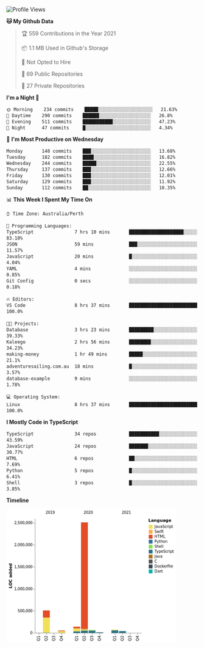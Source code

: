 <!--START_SECTION:waka-->
![Profile Views](http://img.shields.io/badge/Profile%20Views-0-blue)

**🐱 My Github Data** 

> 🏆 559 Contributions in the Year 2021
 > 
> 📦 1.1 MB Used in Github's Storage 
 > 
> 🚫 Not Opted to Hire
 > 
> 📜 69 Public Repositories 
 > 
> 🔑 27 Private Repositories  
 > 
**I'm a Night 🦉** 

```text
🌞 Morning    234 commits    █████░░░░░░░░░░░░░░░░░░░░   21.63% 
🌆 Daytime    290 commits    ██████░░░░░░░░░░░░░░░░░░░   26.8% 
🌃 Evening    511 commits    ███████████░░░░░░░░░░░░░░   47.23% 
🌙 Night      47 commits     █░░░░░░░░░░░░░░░░░░░░░░░░   4.34%

```
📅 **I'm Most Productive on Wednesday** 

```text
Monday       148 commits    ███░░░░░░░░░░░░░░░░░░░░░░   13.68% 
Tuesday      182 commits    ████░░░░░░░░░░░░░░░░░░░░░   16.82% 
Wednesday    244 commits    █████░░░░░░░░░░░░░░░░░░░░   22.55% 
Thursday     137 commits    ███░░░░░░░░░░░░░░░░░░░░░░   12.66% 
Friday       130 commits    ███░░░░░░░░░░░░░░░░░░░░░░   12.01% 
Saturday     129 commits    ███░░░░░░░░░░░░░░░░░░░░░░   11.92% 
Sunday       112 commits    ██░░░░░░░░░░░░░░░░░░░░░░░   10.35%

```


📊 **This Week I Spent My Time On** 

```text
⌚︎ Time Zone: Australia/Perth

💬 Programming Languages: 
TypeScript               7 hrs 10 mins       ████████████████████░░░░░   83.18% 
JSON                     59 mins             ███░░░░░░░░░░░░░░░░░░░░░░   11.57% 
JavaScript               20 mins             █░░░░░░░░░░░░░░░░░░░░░░░░   4.04% 
YAML                     4 mins              ░░░░░░░░░░░░░░░░░░░░░░░░░   0.85% 
Git Config               0 secs              ░░░░░░░░░░░░░░░░░░░░░░░░░   0.18%

🔥 Editors: 
VS Code                  8 hrs 37 mins       █████████████████████████   100.0%

🐱‍💻 Projects: 
Database                 3 hrs 23 mins       █████████░░░░░░░░░░░░░░░░   39.33% 
Kaleego                  2 hrs 56 mins       ████████░░░░░░░░░░░░░░░░░   34.23% 
making-money             1 hr 49 mins        █████░░░░░░░░░░░░░░░░░░░░   21.1% 
adventuresailing.com.au  18 mins             █░░░░░░░░░░░░░░░░░░░░░░░░   3.57% 
database-example         9 mins              ░░░░░░░░░░░░░░░░░░░░░░░░░   1.78%

💻 Operating System: 
Linux                    8 hrs 37 mins       █████████████████████████   100.0%

```

**I Mostly Code in TypeScript** 

```text
TypeScript               34 repos            ███████████░░░░░░░░░░░░░░   43.59% 
JavaScript               24 repos            ███████░░░░░░░░░░░░░░░░░░   30.77% 
HTML                     6 repos             ██░░░░░░░░░░░░░░░░░░░░░░░   7.69% 
Python                   5 repos             █░░░░░░░░░░░░░░░░░░░░░░░░   6.41% 
Shell                    3 repos             █░░░░░░░░░░░░░░░░░░░░░░░░   3.85%

```


**Timeline**

![Chart not found](https://raw.githubusercontent.com/NWylynko/NWylynko/main/charts/bar_graph.png) 


<!--END_SECTION:waka-->
